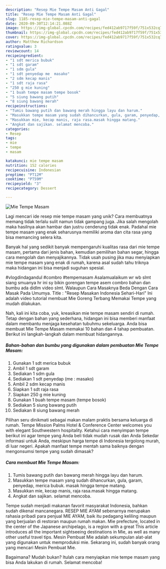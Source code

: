 ```yaml
---
description: "Resep Mie Tempe Masam Anti Gagal"
title: "Resep Mie Tempe Masam Anti Gagal"
slug: 1185-resep-mie-tempe-masam-anti-gagal
date: 2020-09-30T12:14:21.088Z
image: https://img-global.cpcdn.com/recipes/fed412ab9717f59f/751x532cq70/mie-tempe-masam-foto-resep-utama.jpg
thumbnail: https://img-global.cpcdn.com/recipes/fed412ab9717f59f/751x532cq70/mie-tempe-masam-foto-resep-utama.jpg
cover: https://img-global.cpcdn.com/recipes/fed412ab9717f59f/751x532cq70/mie-tempe-masam-foto-resep-utama.jpg
author: Matthew Richardson
ratingvalue: 3
reviewcount: 14
recipeingredient:
- "1 sdt merica bubuk"
- "1 sdt garam"
- "1 sdm gula"
- "1 sdt penyedap me  masako"
- "2 sdm kecap manis"
- "1 sdt raja rasa"
- "250 g mie kuning"
- "1 buah tempe masam tempe bosok"
- "5 siung bawang putih"
- "8 siung bawang merah"
recipeinstructions:
- "Tumis bawang putih dan bawang merah hingga layu dan harum."
- "Masukkan tempe masam yang sudah dihancurkan, gula, garam, penyedap, merica bubuk. masak hingga tempe matang."
- "Masukkan mie, kecap manis, raja rasa.masak hingga matang."
- "Angkat dan sajikan. selamat mencoba."
categories:
- Resep
tags:
- mie
- tempe
- masam

katakunci: mie tempe masam 
nutrition: 152 calories
recipecuisine: Indonesian
preptime: "PT12M"
cooktime: "PT59M"
recipeyield: "3"
recipecategory: Dessert

---
```



![Mie Tempe Masam](https://img-global.cpcdn.com/recipes/fed412ab9717f59f/751x532cq70/mie-tempe-masam-foto-resep-utama.jpg)

Lagi mencari ide resep mie tempe masam yang unik? Cara membuatnya memang tidak terlalu sulit namun tidak gampang juga. Jika salah mengolah maka hasilnya akan hambar dan justru cenderung tidak enak. Padahal mie tempe masam yang enak seharusnya memiliki aroma dan cita rasa yang bisa memancing selera kita.

Banyak hal yang sedikit banyak mempengaruhi kualitas rasa dari mie tempe masam, pertama dari jenis bahan, kemudian pemilihan bahan segar, hingga cara mengolah dan menyajikannya. Tidak usah pusing jika mau menyiapkan mie tempe masam yang enak di rumah, karena asal sudah tahu triknya maka hidangan ini bisa menjadi suguhan spesial.

#vlogdindagandul #combro #tempemasam Asalamualaikum wr wb slmt siang smuanya hr ini sy bikin gorengan tempe asem combro bahan dan bumbu ada didlm video slmt. Walaupun Cara Masaknya Beda Dengan Cara Masak Pada Umumya. Title : &#34;Resep Masakan Indonesia Sehari-Hari&#34; Ini adalah video tutorial membuat Mie Goreng Terbang Memakai Tempe yang mudah dilakukan.


Nah, kali ini kita coba, yuk, kreasikan mie tempe masam sendiri di rumah. Tetap dengan bahan yang sederhana, hidangan ini bisa memberi manfaat dalam membantu menjaga kesehatan tubuhmu sekeluarga. Anda bisa membuat Mie Tempe Masam memakai 10 bahan dan 4 tahap pembuatan. Berikut ini langkah-langkah dalam membuat hidangannya.

<!--inarticleads1-->

##### Bahan-bahan dan bumbu yang digunakan dalam pembuatan Mie Tempe Masam:

1. Gunakan 1 sdt merica bubuk
1. Ambil 1 sdt garam
1. Sediakan 1 sdm gula
1. Sediakan 1 sdt penyedap (me : masako)
1. Ambil 2 sdm kecap manis
1. Siapkan 1 sdt raja rasa
1. Siapkan 250 g mie kuning
1. Gunakan 1 buah tempe masam (tempe bosok)
1. Sediakan 5 siung bawang putih
1. Sediakan 8 siung bawang merah


Pilihan seru dinikmati sebagai makan malam praktis bersama keluarga di rumah. Tempe Mission Palms Hotel &amp; Conference Center welcomes you with elegant Southwestern hospitality. Ketahui cara menyimpan tempe berikut ini agar tempe yang Anda beli tidak mudah rusak dan Anda Sekedar informasi untuk Anda, meskipun harga tempe di Indonesia tergolong murah, di luar negeri. Apakah manfaat tempe mentah sama baiknya dengan mengonsumsi tempe yang sudah dimasak? 

<!--inarticleads2-->

##### Cara membuat Mie Tempe Masam:

1. Tumis bawang putih dan bawang merah hingga layu dan harum.
1. Masukkan tempe masam yang sudah dihancurkan, gula, garam, penyedap, merica bubuk. masak hingga tempe matang.
1. Masukkan mie, kecap manis, raja rasa.masak hingga matang.
1. Angkat dan sajikan. selamat mencoba.


Tempe sudah menjadi makanan favorit masyarakat Indonesia, bahkan sudah dikenal mancanegara. RESEP MIE AYAM sebenarnya merupakan rahasia pribadi para penjual MIE AYAM, baik itu pedagang keliling maupun yang berjualan di restoran maupun rumah makan. Mie prefecture, located in the center of the Japanese archipelago, is a region with a great This article introduces all the important sightseeing destinations in Mie, as well as many other useful travel tips. Mesin Pembuat Mie adalah sekumpulan alat-alat yang digunakan untuk memproduksi mie. Sekarang ini, sudah banyak orang yang mencari Mesin Pembuat Mie. 

Bagaimana? Mudah bukan? Itulah cara menyiapkan mie tempe masam yang bisa Anda lakukan di rumah. Selamat mencoba!
